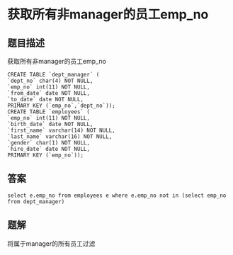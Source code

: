 # 获取所有非manager的员工emp_no

## 题目描述

获取所有非manager的员工emp_no

```mysql
CREATE TABLE `dept_manager` (
`dept_no` char(4) NOT NULL,
`emp_no` int(11) NOT NULL,
`from_date` date NOT NULL,
`to_date` date NOT NULL,
PRIMARY KEY (`emp_no`,`dept_no`));
CREATE TABLE `employees` (
`emp_no` int(11) NOT NULL,
`birth_date` date NOT NULL,
`first_name` varchar(14) NOT NULL,
`last_name` varchar(16) NOT NULL,
`gender` char(1) NOT NULL,
`hire_date` date NOT NULL,
PRIMARY KEY (`emp_no`));
```

## 答案

```mysql
select e.emp_no from employees e where e.emp_no not in (select emp_no from dept_manager)
```

## 题解

将属于manager的所有员工过滤